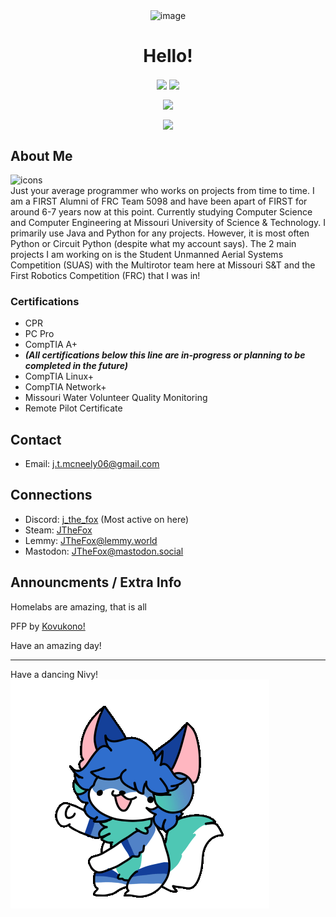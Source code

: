 <p align="center">
  <img align="center" src="https://media.tenor.com/T2SpoqtLFbQAAAAC/fox-cute.gif" alt="image"/>
  <h1 align="center">Hello!</h1>
</p>

<p align="center">
  <img align="center" src="https://komarev.com/ghpvc/?username=J-The-Fox&color=ffa000&label=Visits&style=flat-square">
  <img src="https://img.shields.io/github/last-commit/J-The-Fox/J-The-Fox?color=ffa000&label=Latest%20Commit&logo=Furry%20Network&logoColor=ffa000&style=flat-square" align="center"/>
</p>

<p align="center">
  <img align="center" src="https://github-readme-stats-sigma-five.vercel.app/api?username=J-The-Fox&count_private=true&title_color=ffa000&text_color=ffa000&bg_color=000000"/>
</p>

<p align="center">
  <img align="center" src="https://github-readme-stats-sigma-five.vercel.app/api/top-langs/?username=J-The-Fox&title_color=ffa000&text_color=ffa000&icon_color=00ff32&bg_color=000000&layout=compact">
</p>

<!--- 
I know I should use html or markdown throughout the entire thing but I need the centering of hmtl but don't need it for everything. So I just use markdown for the rest. 
Lazy I know, but it works
--->

## About Me
![icons](https://skillicons.dev/icons?i=py,java,arch,debian,raspberrypi,arduino,neovim,vscodium,git,fediverse "Some things I do or use")  
Just your average programmer who works on projects from time to time. I am a FIRST Alumni of FRC Team 5098 and have been apart of FIRST for around 6-7 years now at this point. Currently studying Computer Science and Computer Engineering at Missouri University of Science & Technology. I primarily use Java and Python for any projects. However, it is most often Python or Circuit Python (despite what my account says).
The 2 main projects I am working on is the Student Unmanned Aerial Systems Competition (SUAS) with the Multirotor team here at Missouri S&T and the First Robotics Competition (FRC) that I was in!

### Certifications
- CPR
- PC Pro
- CompTIA A+
- ***(All certifications below this line are in-progress or planning to be completed in the future)***
- CompTIA Linux+
- CompTIA Network+
- Missouri Water Volunteer Quality Monitoring
- Remote Pilot Certificate

## Contact
- Email: j.t.mcneely06@gmail.com

## Connections
- Discord: [j_the_fox](https://discord.com/users/586954526448156683) (Most active on here)
- Steam: [JTheFox](https://steamcommunity.com/profiles/76561199275602603/)
- Lemmy: [JTheFox@lemmy.world](https://lemmy.world/u/JTheFox)
- Mastodon: [JTheFox@mastodon.social](https://mastodon.social/web/@JTheFox)

## Announcments / Extra Info

Homelabs are amazing, that is all

PFP by [Kovukono!](https://pawb.social/u/Kovukono)

Have an amazing day!

---

Have a dancing Nivy!  
![Nivy](/assets/Nivy-Dance.gif "Dancing Nivy")
<!---
J-The-Fox/J-The-Fox is a ✨ special ✨ repository because its `README.md` (this file) appears on your GitHub profile.
You can click the Preview link to take a look at your changes.
--->
